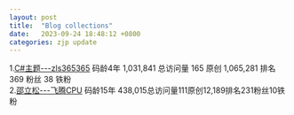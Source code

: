 ```yaml
---
layout: post
title:  "Blog collections"
date:   2023-09-24 18:48:12 +0800
categories: zjp update
---
```

1.[C#主题---zls365365](https://blog.csdn.net/zls365365?type=blog)  码龄4年 1,031,841 总访问量 165 原创 1,065,281 排名 369 粉丝 38 铁粉    
2.[邵立松---飞腾CPU](https://blog.csdn.net/lsshao?type=blog) 
码龄15年 438,015总访问量111原创12,189排名231粉丝10铁粉

   
